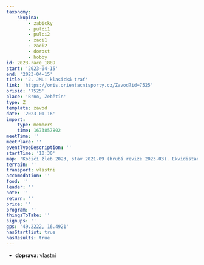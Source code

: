 ```yaml
---
taxonomy:
    skupina:
        - zabicky
        - pulci1
        - pulci2
        - zaci1
        - zaci2
        - dorost
        - hobby
id: 2023-race_1889
start: '2023-04-15'
end: '2023-04-15'
title: '2. JML: klasická trať'
link: 'https://oris.orientacnisporty.cz/Zavod?id=7525'
orisid: '7525'
place: 'Brno, Žebětín'
type: Z
template: zavod
date: '2023-01-16'
import:
    type: members
    time: 1673857802
meetTime: ''
meetPlace: ''
eventTypeDescription: ''
startTime: '10:30'
map: 'Kočičí žleb 2023, stav 2021-09 (hrubá revize 2023-03). Ekvidistance 5 m, měřítko: 1:10 000.'
terrain: ''
transport: vlastni
accomodation: ''
food: ''
leader: ''
note: ''
return: ''
price: ''
program: ''
thingsToTake: ''
signups: ''
gps: '49.2222, 16.4921'
hasStartlist: true
hasResults: true
---
```


* **doprava**: vlastni
